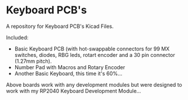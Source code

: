 # Keyboard PCB's
A repository for Keyboard PCB's Kicad Files.

Included: 
+ Basic Keyboard PCB (with hot-swappable connectors for 99 MX switches, diodes, RBG leds, rotart encoder and a 30 pin connector (1.27mm pitch). 
+ Number Pad with Macros and Rotary Encoder
+ Another Basic Keyboard, this time it's 60%...

Above boards work with any development modules but were designed to work with my RP2040 Keyboard Development Module...
